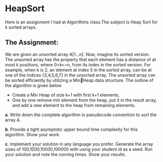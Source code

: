 # HeapSort
Here is an assignment I had at Algorithms class.The subject is Heap Sort for k sorted arrays.
## The Assignment:
We are given an unsorted array A[1…n]. Now, imagine its sorted 
version. The unsorted array has the property that each element has a 
distance of at most k positions, where 0<k<=n, from its index in the 
sorted version. For example, when k is 2, an element at index 5 in the 
sorted array, can be at one of the indices {3,4,5,6,7} in the unsorted 
array. The unsorted array can be sorted efficiently by utilizing a MinHeap data structure. The outline of the algorithm is given below 
- Create a Min Heap of size k+1 with first k+1 elements, 
- One by one remove min element from the heap, put it in the 
result array, and add a new element to the heap from remaining 
elements. 

**a**. Write down the complete algorithm in pseudocode convention 
to sort the array A. 

**b**. Provide a tight asymptotic upper bound time complexity for this 
algorithm. Show your work. 

**c**. Implement your solution in any language you prefer. Generate 
the array sizes of 100,1000,10000,100000 with using your 
student id as a seed. Run your solution and note the running 
times. Show your results.
